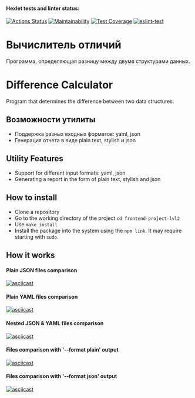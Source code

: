 #### Hexlet tests and linter status:
[![Actions Status](https://github.com/bogdan-ho/frontend-project-lvl2/workflows/hexlet-check/badge.svg)](https://github.com/bogdan-ho/frontend-project-lvl2/actions)
[![Maintainability](https://api.codeclimate.com/v1/badges/6a6a42a31b2d693da17c/maintainability)](https://codeclimate.com/github/bogdan-ho/frontend-project-lvl2/maintainability)
[![Test Coverage](https://api.codeclimate.com/v1/badges/6a6a42a31b2d693da17c/test_coverage)](https://codeclimate.com/github/bogdan-ho/frontend-project-lvl2/test_coverage)
[![eslint-test](https://github.com/bogdan-ho/frontend-project-lvl2/actions/workflows/eslint-test.yml/badge.svg?branch=main)](https://github.com/bogdan-ho/frontend-project-lvl2/actions/workflows/eslint-test.yml)

# Вычислитель отличий
Программа, определяющая разницу между двумя структурами данных. 

# Difference Calculator
Program that determines the difference between two data structures.

## Возможности утилиты
- Поддержка разных входных форматов: yaml, json
- Генерация отчета в виде plain text, stylish и json

## Utility Features
- Support for different input formats: yaml, json
- Generating a report in the form of plain text, stylish and json

## How to install
- Clone a repository
- Go to the working directory of the project `cd frontend-project-lvl2`
- Use `make install`
- Install the package into the system using the `npm link`. It may require starting with `sudo`.

## How it works
#### Plain JSON files comparison
[![asciicast](https://asciinema.org/a/FPSeWpgEE4t9aVcUktwDDqupH.svg)](https://asciinema.org/a/FPSeWpgEE4t9aVcUktwDDqupH)

#### Plain YAML files comparison
[![asciicast](https://asciinema.org/a/QJ7UfUfV8cuGZPHJ6n69DZoDr.svg)](https://asciinema.org/a/QJ7UfUfV8cuGZPHJ6n69DZoDr)

#### Nested JSON & YAML files comparison
[![asciicast](https://asciinema.org/a/Le8sDO3SKAg1oLMjb1rRe5z69.svg)](https://asciinema.org/a/Le8sDO3SKAg1oLMjb1rRe5z69)

#### Files comparison with '--format plain' output
[![asciicast](https://asciinema.org/a/VSquTkgVk6Mccql1OyTkZbasv.svg)](https://asciinema.org/a/VSquTkgVk6Mccql1OyTkZbasv)

#### Files comparison with '--format json' output
[![asciicast](https://asciinema.org/a/QDJYrrL2AnCM7mwQePq9HxUsm.svg)](https://asciinema.org/a/QDJYrrL2AnCM7mwQePq9HxUsm)
